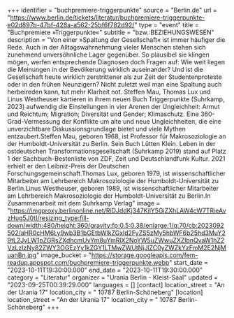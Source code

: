 +++
identifier = "buchpremiere-triggerpunkte"
source = "Berlin.de"
url = "https://www.berlin.de/tickets/literatur/buchpremiere-triggerpunkte-e02d897b-47bf-428a-a562-25bf6f782d92/"
type = "event"
title = "Buchpremiere »Triggerpunkte«"
subtitle = "bzw.:BEZIEHUNGSWESEN"
description = "Von einer »Spaltung der Gesellschaft« ist immer häufiger die Rede. Auch in der Alltagswahrnehmung vieler Menschen stehen sich zunehmend unversöhnliche Lager gegenüber. So plausibel sie klingen mögen, werfen entsprechende Diagnosen doch Fragen auf: Wie weit liegen die Meinungen in der Bevölkerung wirklich auseinander? Und ist die Gesellschaft heute wirklich zerstrittener als zur Zeit der Studentenproteste oder in den frühen Neunzigern? Nicht zuletzt weil man eine Spaltung auch herbeireden kann, tut mehr Klarheit not. Steffen Mau, Thomas Lux und Linus Westheuser kartieren in ihrem neuen Buch Triggerpunkte (Suhrkamp, 2023) aufwendig die Einstellungen in vier Arenen der Ungleichheit: Armut und Reichtum; Migration; Diversität und Gender; Klimaschutz. Eine 360-Grad-Vermessung der Konflikte um alte und neue Ungleichheiten, die eine unverzichtbare Diskussionsgrundlage bietet und viele Mythen entzaubert.Steffen Mau, geboren 1968, ist Professor für Makrosoziologie an der Humboldt-Universität zu Berlin. Sein Buch Lütten Klein. Leben in der ostdeutschen Transformationsgesellschaft (Suhrkamp 2019) stand auf Platz 1 der Sachbuch-Bestenliste von ZDF, Zeit und Deutschlandfunk Kultur. 2021 erhielt er den Leibniz-Preis der Deutschen Forschungsgemeinschaft.Thomas Lux, geboren 1979, ist wissenschaftlicher Mitarbeiter am Lehrbereich Makrosoziologie der Humboldt-Universität zu Berlin.Linus Westheuser, geboren 1989, ist wissenschaftlicher Mitarbeiter am Lehrbereich Makrosoziologie der Humboldt-Universität zu Berlin.In Zusammenarbeit mit dem Suhrkamp Verlag"
image = "https://imgproxy.berlinonline.net/RiDJddKj347KilY5GiZXhLAW4cW7TRieAvzHug5J0tI/resizing_type:fill-down/width:480/height:360/gravity:fp:0.5:0.38/enlarge:1/q:70/cb:2023092502/aHR0cHM6Ly9wb3B1bGEtbWlkZGxld2FyZS5zMy5hbWF6b25hd3MuY29tL2JvLW1pZGRsZXdhcmUvYm8uYmRlX2NoYW5uZWwuZXZlbnQvaW1hZ2VzLzIzNy82ZWY3OGEzYy1kZGY1LTMwZWUtNjJlZC0yZWZkYzFmM2E2NjMuanBn.jpg"
image_bucket = "https://storage.googleapis.com/fem-readup.appspot.com/buchpremiere-triggerpunkte.webp"
start_date = "2023-10-11T19:30:00.000"
end_date = "2023-10-11T19:30:00.000"
category = "Literatur"
organizer = "Urania Berlin - Kleist-Saal"
updated = "2023-09-25T00:39:29.000"
languages = []
[contact]
location_street = "An der Urania 17"
location_city = " 10787 Berlin-Schöneberg"
[location]
location_street = "An der Urania 17"
location_city = " 10787 Berlin-Schöneberg"
+++